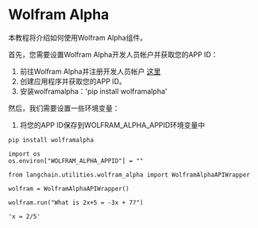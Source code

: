 

Wolfram Alpha
====================

本教程将介绍如何使用Wolfram Alpha组件。

首先，您需要设置Wolfram Alpha开发人员帐户并获取您的APP ID：

1. 前往Wolfram Alpha并注册开发人员帐户 [这里](https://developer.wolframalpha.com/)
2. 创建应用程序并获取您的APP ID。
3. 安装wolframalpha：'pip install wolframalpha'

然后，我们需要设置一些环境变量：

1. 将您的APP ID保存到WOLFRAM_ALPHA_APPID环境变量中

```
pip install wolframalpha

```

```
import os
os.environ["WOLFRAM_ALPHA_APPID"] = ""

```

```
from langchain.utilities.wolfram_alpha import WolframAlphaAPIWrapper

```

```
wolfram = WolframAlphaAPIWrapper()

```

```
wolfram.run("What is 2x+5 = -3x + 7?")

```

```
'x = 2/5'

```

